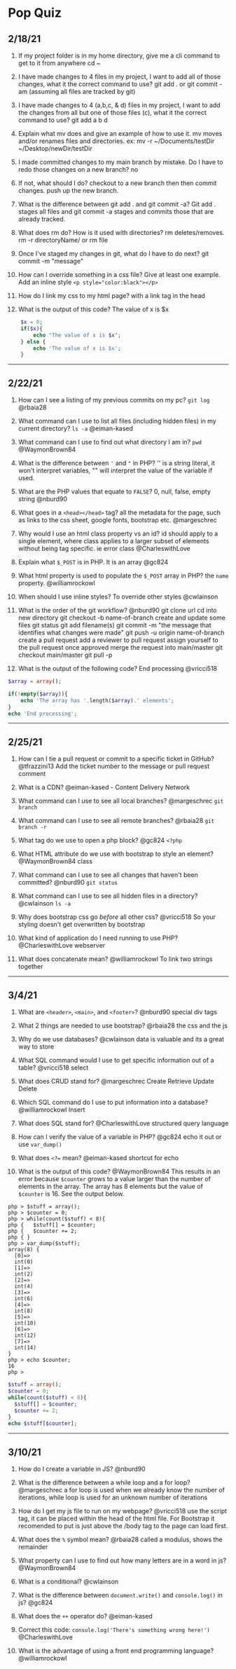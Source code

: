 # Pop Quiz

## 2/18/21

1. If my project folder is in my home directory, give me a cli command to get to it from anywhere
cd ~

1. I have made changes to 4 files in my project, I want to add all of those changes, what it the correct command to use?
git add . or git commit -am (assuming all files are tracked by git)

1. I have made changes to 4 (a,b,c, & d) files in my project, I want to add the changes from all but one of those files (c), what it the correct command to use?
git add a b d

1. Explain what mv does and give an example of how to use it.
mv moves and/or renames files and directories. ex: mv -r ~/Documents/testDir ~/Desktop/newDir/testDir

1. I made committed changes to my main branch by mistake. Do I have to redo those changes on a new branch?
no

1. If not, what should I do?
checkout to a new branch then then commit changes. push up the new branch.

1. What is the difference between git add . and git commit -a?
Git add . stages all files and git commit -a stages and commits those that are already tracked.

1. What does rm do? How is it used with directories?
rm deletes/removes. rm -r directoryName/ or rm file

1. Once I've staged my changes in git, what do I have to do next?
git commit -m "message"

1. How can I override something in a css file? Give at least one example.
Add an inline style `<p style="color:black"></p>`

1. How do I link my css to my html page?
with a link tag in the head

1. What is the output of this code?
The value of x is $x

```PHP
    $x = 0;
    if($x){
        echo "The value of x is $x";
    } else {
        echo 'The value of x is $x';
    }
```

----------

## 2/22/21

1. How can I see a listing of my previous commits on my pc? `git log` @rbaia28

1. What command can I use to list all files (including hidden files) in my current directory? `ls -a` @eiman-kased

1. What command can I use to find out what directory I am in? `pwd` @WaymonBrown84

1. What is the difference between `'` and `"` in PHP? '' is a string literal, it won't interpret variables, "" will interpret the value of the variable if used.

1. What are the PHP values that equate to `FALSE`? 0, null, false, empty string @nburd90

1. What goes in a `<head></head>` tag? all the metadata for the page, such as links to the css sheet, google fonts, bootstrap etc. @margeschrec

1. Why would I use an html class property vs an id? id should apply to a single element, where class applies to a larger subset of elements without being tag specific. ie error class @CharleswithLove

1. Explain what `$_POST` is in PHP. It is an array @gc824

1. What html property is used to populate the `$_POST` array in PHP? the `name` property. @williamrockowl

1. When should I use inline styles? To override other styles @cwlainson

1. What is the order of the git workflow? @nburd90
git clone url
cd into new directory
git checkout -b name-of-branch
create and update some files
git status
git add filename(s)
git commit -m "the message that identifies what changes were made"
git push -u origin name-of-branch
create a pull request
add a reviewer to pull request
assign yourself to the pull request
once approved merge the request into main/master
git checkout main/master
git pull -p

1. What is the output of the following code?
End processing @vricci518

```PHP
$array = array();

if(!empty($array)){
    echo 'The array has '.length($array).' elements';
}
echo 'End processing';
```

----------

## 2/25/21

1. How can I tie a pull request or commit to a specific ticket in GitHub?
@tfrazzini13 Add the ticket number to the message or pull request comment

1. What is a CDN?
@eiman-kased - Content Delivery Network

1. What command can I use to see all local branches?
@margeschrec `git branch`

1. What command can I use to see all remote branches?
@rbaia28 `git branch -r`

1. What tag do we use to open a php block?
@gc824 `<?php`

1. What HTML attribute do we use with bootstrap to style an element?
@WaymonBrown84 class

1. What command can I use to see all changes that haven't been committed?
@nburd90 `git status`

1. What command can I use to see all hidden files in a directory?
@cwlainson `ls -a`

1. Why does bootstrap css go *before* all other css?
@vricci518 So your styling doesn't get overwritten by bootstrap

1. What kind of application do I need running to use PHP?
@CharleswithLove webserver

1. What does concatenate mean?
@williamrockowl To link two strings together

----------

## 3/4/21

1. What are `<header>`, `<main>`, and `<footer>`?
@nburd90 special div tags

1. What 2 things are needed to use bootstrap?
@rbaia28 the css and the js

1. Why do we use databases?
@cwlainson data is valuable and its a great way to store

1. What SQL command would I use to get specific information out of a table?
@vricci518 select

1. What does CRUD stand for?
@margeschrec Create Retrieve Update Delete

1. Which SQL command do I use to put information into a database?
@williamrockowl Insert

1. What does SQL stand for?
@CharleswithLove structured query language

1. How can I verify the value of a variable in PHP?
@gc824 echo it out or use `var_dump()`

1. What does `<?=` mean?
@eiman-kased shortcut for echo

1. What is the output of this code?
@WaymonBrown84 This results in an error because `$counter` grows to a value larger than the number of elements in the array. The array has 8 elements but the value of `$counter` is 16. See the output below.

```
php > $stuff = array();
php > $counter = 0;
php > while(count($stuff) < 8){
php {   $stuff[] = $counter;
php {   $counter += 2;
php { }
php > var_dump($stuff);
array(8) {
  [0]=>
  int(0)
  [1]=>
  int(2)
  [2]=>
  int(4)
  [3]=>
  int(6)
  [4]=>
  int(8)
  [5]=>
  int(10)
  [6]=>
  int(12)
  [7]=>
  int(14)
}
php > echo $counter;
16
php > 
```

```PHP
$stuff = array();
$counter = 0;
while(count($stuff) < 8){
  $stuff[] = $counter;
  $counter += 2;
}
echo $stuff[$counter];
```

----------

## 3/10/21

1. How do I create a variable in JS?
@nburd90

1. What is the difference between a while loop and a for loop?
@margeschrec a for loop is used when we already know the number of iterations, while loop is used for an unknown number of iterations

1. How do I get my js file to run on my webpage?
@vricci518 use the script tag, it can be placed within the head of the html file. For Bootstrap it recomended to put is just above the /body tag to the page can load first.

1. What does the `%` symbol mean?
@rbaia28 called a modulus, shows the remainder

1. What property can I use to find out how many letters are in a word in js?
@WaymonBrown84

1. What is a conditional?
@cwlainson

1. What is the difference between `document.write()` and `console.log()` in js?
@gc824

1. What does the `++` operator do?
@eiman-kased

1. Correct this code: `console.log('There's something wrong here!')`
@CharleswithLove


1. What is the advantage of using a front end programming language?
@williamrockowl
